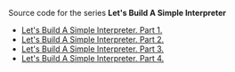 Source code for the series **Let's Build A Simple Interpreter**

+ [Let's Build A Simple Interpreter. Part 1.](http://ruslanspivak.com/lsbasi-part1/)
+ [Let's Build A Simple Interpreter. Part 2.](http://ruslanspivak.com/lsbasi-part2/)
+ [Let's Build A Simple Interpreter. Part 3.](http://ruslanspivak.com/lsbasi-part3/)
+ [Let's Build A Simple Interpreter. Part 4.](http://ruslanspivak.com/lsbasi-part4/)